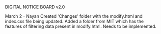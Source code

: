 DIGITAL NOTICE BOARD v2.0

March 2 - Nayan
Created 'Changes' folder with the modify.html and index.css file being updated.
Added a folder from MIT which has the features of filtering data present in modify.html. Needs to be implemented.
